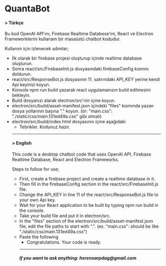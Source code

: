 # QuantaBot

#### > Türkçe
Bu kod OpenAI API'ını, Firebase Realtime Databese'ini, React ve Electron Frameworklerini kullanam bir masaüstü chatbot kodudur.

Kullanım için izlenecek adımlar;
- İlk olarak bir firebase projesi oluşturup içinde realtime database oluşturun.
- Sonra react/src/FirebaseInit.js dosyasındaki firebaseConfig kısmını doldurun.
- react/src/ResponseBot.js dosyasının 11. satırındaki API_KEY yerine kendi Api keyinizi koyun.
- Konsole npm run build yazarak react uygulamanızın build edilmesini bekleyin.
- Build dosyanızı alarak electron/src'nin içine koyun.
- electron/src/build/asset-manifest.json içindeki "files" kısmında yazan dosya yollarının başına "." koyun. (ör: "main.css": "./static/css/main.131ed49a.css" gibi olmalı)
- electron/src/build/index.html dosyasının içine aşağıdaki <script> etiketini yapıştırın.

<script type="module">
  // Gerekli modüllerin import edilmesi
  const { ipcRenderer } = require('electron');
  const initializeApp = require('firebase/app').initializeApp;
  const { getDatabase, ref, remove, child } = require('firebase/database');

  // Firebase konfigürasyon bilgileri
  const firebaseConfig = FIREBASE_CONFIG

  // Firebase başlatma işlemi
  initializeApp(firebaseConfig);

  // Mesajları silme işlemi
  ipcRenderer.on('clear-chat', (event) => {
      const dbRef = ref(getDatabase());
      remove(child(dbRef, 'message'), null);
      setTimeout(() => {
          event.sender.send('refresh-chat');
      }, 1500);
  });
</script>

- Tebrikler. Kodunuz hazır.

---
#### > English
This code is a desktop chatbot code that uses OpenAI API, Firebase Realtime Database, React and Electron Frameworks.

Steps to follow for use;
- First, create a firebase project and create a realtime database in it.
- Then fill in the firebaseConfig section in the react/src/FirebaseInit.js file.
- Change the API_KEY in line 11 of the react/src/ResponseBot.js file to your own Api key.
- Wait for your React application to be built by typing npm run build in the console.
- Take your build file and put it in electron/src.
- In the "files" section of the electron/src/build/asset-manifest.json file, edit the file paths to start with ".". (ex: "main.css": should be like "./static/css/main.131ed49a.css")
- Paste the following <script> tag into the electron/src/build/index.html file.

<script type="module">
  // Gerekli modüllerin import edilmesi
  const { ipcRenderer } = require('electron');
  const initializeApp = require('firebase/app').initializeApp;
  const { getDatabase, ref, remove, child } = require('firebase/database');

  // Firebase konfigürasyon bilgileri
  const firebaseConfig = FIREBASE_CONFIG

  // Firebase başlatma işlemi
  initializeApp(firebaseConfig);

  // Mesajları silme işlemi
  ipcRenderer.on('clear-chat', (event) => {
      const dbRef = ref(getDatabase());
      remove(child(dbRef, 'message'), null);
      setTimeout(() => {
          event.sender.send('refresh-chat');
      }, 1500);
  });
</script>

- Congratulations. Your code is ready.

---
#### _If you want to ask anything: herensarpdag@gmail.com_
